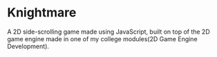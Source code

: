 # Knightmare
A 2D side-scrolling game made using JavaScript, built on top of the 2D game engine made in one of my college modules(2D Game Engine Development).
